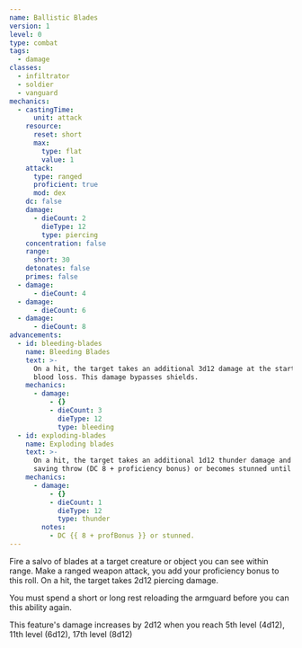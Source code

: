 ```yaml
---
name: Ballistic Blades
version: 1
level: 0
type: combat
tags:
  - damage
classes:
  - infiltrator
  - soldier
  - vanguard
mechanics:
  - castingTime:
      unit: attack
    resource:
      reset: short
      max:
        type: flat
        value: 1
    attack:
      type: ranged
      proficient: true
      mod: dex
    dc: false
    damage:
      - dieCount: 2
        dieType: 12
        type: piercing
    concentration: false
    range:
      short: 30
    detonates: false
    primes: false
  - damage:
      - dieCount: 4
  - damage:
      - dieCount: 6
  - damage:
      - dieCount: 8
advancements:
  - id: bleeding-blades
    name: Bleeding Blades
    text: >-
      On a hit, the target takes an additional 3d12 damage at the start of its turn due to
      blood loss. This damage bypasses shields.
    mechanics:
      - damage:
          - {}
          - dieCount: 3
            dieType: 12
            type: bleeding
  - id: exploding-blades
    name: Exploding blades
    text: >-
      On a hit, the target takes an additional 1d12 thunder damage and must pass a Constitution
      saving throw (DC 8 + proficiency bonus) or becomes stunned until the end of your next turn.
    mechanics:
      - damage:
          - {}
          - dieCount: 1
            dieType: 12
            type: thunder
        notes:
          - DC {{ 8 + profBonus }} or stunned.
---
```

Fire a salvo of blades at a target creature or object you can see within range. Make a ranged weapon attack, you add
your proficiency bonus to this roll. On a hit, the target takes 2d12 piercing damage.

You must spend a short or long rest reloading the armguard before you can this ability again.

This feature's damage increases by 2d12 when you reach 5th level (4d12), 11th level (6d12), 17th level (8d12)
